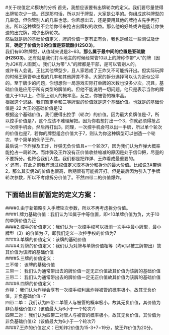 #关于权值定义模块的分析
首先，我想应该要有出牌轮次的定义。我们要尽量使得出牌轮次少一些。还是那句话，所以对于牌型，大家是公平的。你组成这种牌型的几率低，但你管别人的几率也低。你若想出去，还是要用其他的牌抢占先手再打出，所以这种牌型不会给你带来抢占出牌权的收益。那么他的好处或许是能让你快速的出完牌，减少出牌轮次。<br/>
然后就是牌的基础价值定义，牌的价值一定有正有负，我也是经过一些测试及计算，**确定了价值为0的位置是亚硫酸(H2SO3)**。<br/>
我们有60种牌型，从值域来说是3~63。**那么属于最中间的位置是亚硫酸(H2SO3)**。还有就是我们打斗地主的时候经常管10以上的牌称作带“人”的牌（因为JQK有人图案）。我们认为带“人”的牌都是干部，是可以管别人的。<br/>
或许有人会说，王比其他牌型少，且人家若成了王炸又不可能拆开出。但实际玩牌的时候王牌管单出现的几率和其他牌差不多。大家的拆分选择可以认为近似公平的。至于牌少的问题，你想想你一局游戏实际打单牌的次数也没多少次。况且，基础价值是应用于所有类型的牌值的。但他不能说明一切问题。他只是表示当你的牌值大于10以上，你管上别人的概率高，反之，你被管的概率高。<br/>
根据这个思路，我们暂定单和三等牌型的价值就是这个基础价值。也就是的基础价值是-22  大王的基础价值是12<br/>
根据这个基础价值，我们便得出控手（轮次）的价值。因为最大负牌值是-7，所以控手价值是7，这个应该不难理解把。因为你若想打出一个3，你就必须得抢占一次控手机会。然后再打出3。同理，一次控手机会可以出一手牌，所以单个轮次的价值也是7，若你的牌型组合价值大于7，则认为你这种牌型可以创造一个轮次，举个简单的例子王炸。<br/>
最后说一下炸弹及王炸，炸弹无负价值且+一个轮次7，因为我们认为炸弹大概率能抢占一局轮次。而炸弹及王炸没有正价值收益缩减的原因是处于信仰把，尽量的不要拆分。也符合我们人性。我们都是把炸弹、王炸看成最重要的。<br/>x`
还有，在此之前我有想过权值定义取不拆分和拆分的最大价值。比如说3A带俩2，那么其实俩2的价值也很高，后期很有可能拆开打。但是最后因为引入了手牌轮次参数，所以不考虑拆分价值了。不然四带二的价值爆炸。<br/>
## 下面给出目前暂定的定义方案：
####0.由于新策略引入手牌轮次参数，所以不再考虑拆分价值。<br/>
####1.牌力基础价值：我们认为10属于中等位置，即<10单牌价值为负，大于10的单牌价值为正<br/>
####2.控手的价值定义：我们认为一次控手权可以抵消一次手中最小牌型，最小牌型（3）的价值为-7，即我们定义一次控手权的价值为7<br/>
####3.单牌的价值定义：该牌的基础价值<br/>
####4.对牌的价值定义：我们认为对牌与单牌价值相等（均可以被三牌带出）故其价值为该牌的基础价值<br/>
####5.三牌的价值定义：<br/>
  三不带：     该牌的基础价值<br/>
  三带一：     我们认为通常带出去的牌价值一定无正价值故其价值为该牌的基础价值<br/>
  三带二：     我们认为通常带出去的牌价值一定无正价值故其价值为该牌的基础价值<br/>
####6.四牌的价值定义：<br/>
  炸弹：       我们认为炸弹会享有一次控手权利且炸弹被管的概率极小，故其无负价值，非负基础价值+7<br/>
  四带二单：   我们认为四带二单管人与被管的概率极小，故其无负价值，其价值为非负基础价值/2（该值最大为6小于一个轮次7)<br/>
  四带二对：   我们认为四带二对管人与被管的概率极小，故其无负价值，其价值为非负基础价值/2（该值最大为6小于一个轮次7)<br/>
####7.王炸的价值定义：已知炸2价值为15-3+7=19分，故王炸价值为20分。<br/>
